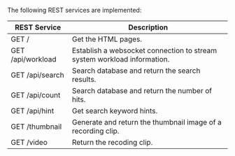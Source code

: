 The following REST services are implemented:   

| REST Service | Description |
| --- | --- |
| GET / | Get the HTML pages. |
| GET /api/workload | Establish a websocket connection to stream system workload information. |
| GET /api/search | Search database and return the search results. |
| GET /api/count | Search database and return the number of hits. |
| GET /api/hint | Get search keyword hints. |
| GET /thumbnail | Generate and return the thumbnail image of a recording clip. |
| GET /video | Return the recoding clip. |
